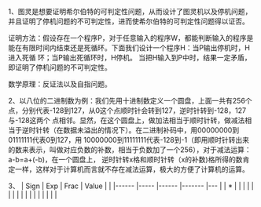 1、图灵是想要证明希尔伯特的可判定性问题，从而设计了图灵机以及停机问题，并且证明了停机问题的不可判定性，进而使希尔伯特的可判定性问题得以证否。
   
   证明方法：假设存在一个程序P，对于任意输入的程序W，都能判断输入的程序是能在有限时间内结束还是死循环。下面我们设计一个程序H：当P输出停机时，H进入死循    环；当P输出死循环时，H停机。
   当把H输入到P中时，结果一定矛盾，即证明了停机问题的不可判定性。
   
   数学原理：反证法以及自指问题。
   
2、以八位的二进制数为例：我们先用十进制数定义一个圆盘，上面一共有256个点，分别代表-128到127，从0这个点顺时针会转到127，逆时针转到-128，127与-128这两个    点相邻。显然，在这个圆盘上，做加法相当于顺时针转，做减法相当于逆时针转（在数据未溢出的情况下）。在二进制补码中，用00000000到01111111代表0到127，用    10000000到11111111代表-128到-1（即用顺时针转出来的数来表示，叫做对应负数的补数，相当于负数加了一个256），对于减法运算：a-b=a+(-b)，在一个圆盘上，    逆时针转x格和顺时针转（x的补数)格所得的数肯定一样，这样对于计算机而言就不存在减法运算，极大的方便了计算机的运算。

3、
| Sign 	| Exp 	| Frac 	| Value 	|   	|
|------	|-----	|------	|-------	|---	|
| *    	|     	|      	|       	|   	|
|      	|     	|      	|       	|   	|
|      	|     	|      	|       	|   	|

